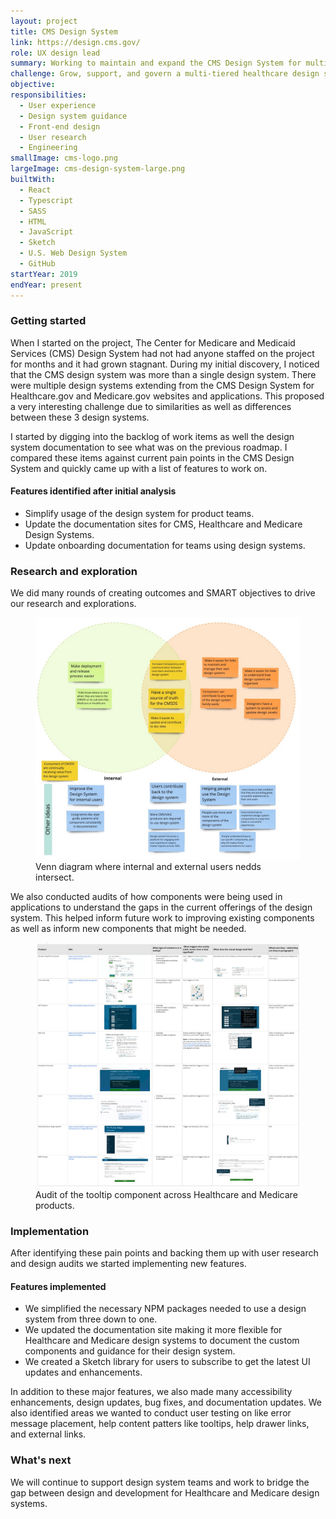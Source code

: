 ```yaml
---
layout: project
title: CMS Design System
link: https://design.cms.gov/
role: UX design lead
summary: Working to maintain and expand the CMS Design System for multiple Healthcare and Medicare applications.
challenge: Grow, support, and govern a multi-tiered healthcare design system utilized by multiple applications teams across various federal contracts. Help product teams build section 508 compliant, responsive, and consistent experiences while allowing for innovation and creativity.
objective: 
responsibilities:
  - User experience 
  - Design system guidance
  - Front-end design
  - User research
  - Engineering
smallImage: cms-logo.png
largeImage: cms-design-system-large.png
builtWith:
  - React
  - Typescript
  - SASS
  - HTML
  - JavaScript
  - Sketch
  - U.S. Web Design System
  - GitHub
startYear: 2019
endYear: present
---
```


### Getting started

When I started on the project, The Center for Medicare and Medicaid Services (CMS) Design System had not had anyone staffed on the project for months and it had grown stagnant. During my initial discovery, I noticed that the CMS design system was more than a single design system. There were multiple design systems extending from the CMS Design System for Healthcare.gov and Medicare.gov websites and applications. This proposed a very interesting challenge due to similarities as well as differences between these 3 design systems.

 I started by digging into the backlog of work items as well the design system documentation to see what was on the previous roadmap. I compared these items against current pain points in the CMS Design System and quickly came up with a list of features to work on. 

#### Features identified after initial analysis

- Simplify usage of the design system for product teams.
- Update the documentation sites for CMS, Healthcare and Medicare Design Systems.
- Update onboarding documentation for teams using design systems.

### Research and exploration

We did many rounds of creating outcomes and SMART objectives to drive our research and explorations. 

<figure>
<img src="/assets/images/projects/cms-design-system-venn-diagram.jpeg"/>
<figcaption>Venn diagram where internal and external users nedds intersect.</figcaption>
</figure>

We also conducted audits of how components were being used in applications to understand the gaps in the current offerings of the design system. This helped inform future work to improving existing components as well as inform new components that might be needed. 

<figure>
<img src="/assets/images/projects/cms-design-system-design-audit.jpeg"/>
<figcaption>Audit of the tooltip component across Healthcare and Medicare products.</figcaption>
</figure>

### Implementation

After identifying these pain points and backing them up with user research and design audits we started implementing new features. 

#### Features implemented 

- We simplified the necessary NPM packages needed to use a design system from three down to one. 
- We updated the documentation site making it more flexible for Healthcare and Medicare design systems to document the custom components and guidance for their design system. 
- We created a Sketch library for users to subscribe to get the latest UI updates and enhancements.

In addition to these major features, we also made many accessibility enhancements, design updates, bug fixes, and documentation updates. We also identified areas we wanted to conduct user testing on like error message placement, help content patters like tooltips, help drawer links, and external links.

### What's next

We will continue to support design system teams and work to bridge the gap between design and development for Healthcare and Medicare design systems. 
